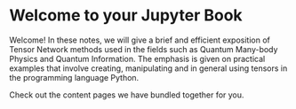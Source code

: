 # Welcome to your Jupyter Book

Welcome! In these notes, we will give a brief and efficient exposition of Tensor Network methods used in the fields such as Quantum Many-body Physics and Quantum Information. The emphasis is given on practical examples that involve creating, manipulating and in general using tensors in the programming language Python.


Check out the content pages we have bundled together for you. 

```{tableofcontents}
```
